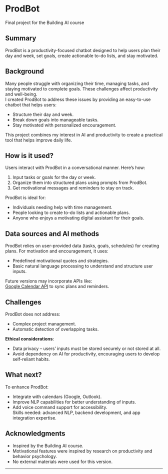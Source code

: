 # ProdBot

Final project for the Building AI course

## Summary

ProdBot is a productivity-focused chatbot designed to help users plan their day and week, set goals, create actionable to-do lists, and stay motivated. 

## Background

Many people struggle with organizing their time, managing tasks, and staying motivated to complete goals. These challenges affect productivity and well-being.  
I created ProdBot to address these issues by providing an easy-to-use chatbot that helps users:  
* Structure their day and week.  
* Break down goals into manageable tasks.  
* Stay motivated with personalized encouragement.  

This project combines my interest in AI and productivity to create a practical tool that helps improve daily life.  

## How is it used?

Users interact with ProdBot in a conversational manner. Here’s how:  
1. Input tasks or goals for the day or week.  
2. Organize them into structured plans using prompts from ProdBot.  
3. Get motivational messages and reminders to stay on track.  

ProdBot is ideal for:  
* Individuals needing help with time management.  
* People looking to create to-do lists and actionable plans.  
* Anyone who enjoys a motivating digital assistant for their goals.

## Data sources and AI methods

ProdBot relies on user-provided data (tasks, goals, schedules) for creating plans. For motivation and encouragement, it uses:  
* Predefined motivational quotes and strategies.  
* Basic natural language processing to understand and structure user inputs.  

Future versions may incorporate APIs like:  
[Google Calendar API](https://developers.google.com/calendar) to sync plans and reminders.  

## Challenges

ProdBot does not address:  
* Complex project management.  
* Automatic detection of overlapping tasks.  

**Ethical considerations**:  
* Data privacy – users’ inputs must be stored securely or not stored at all.  
* Avoid dependency on AI for productivity, encouraging users to develop self-reliant habits.  

## What next?

To enhance ProdBot:  
* Integrate with calendars (Google, Outlook).  
* Improve NLP capabilities for better understanding of inputs.  
* Add voice command support for accessibility.  
Skills needed: advanced NLP, backend development, and app integration expertise.  

## Acknowledgments

* Inspired by the Building AI course.  
* Motivational features were inspired by research on productivity and behavior psychology.  
* No external materials were used for this version.  

---


